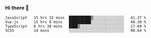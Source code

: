 ### Hi there 👋

<!--
**xin-code/Xin-code** is a ✨ _special_ ✨ repository because its `README.md` (this file) appears on your GitHub profile.

Here are some ideas to get you started:
<!--START_SECTION:waka-->
```text
JavaScript   15 hrs 32 mins  ██████████▒░░░░░░░░░░░░░░   41.37 % 
Vue.js       15 hrs 8 mins   ██████████░░░░░░░░░░░░░░░   40.30 % 
TypeScript   6 hrs 38 mins   ████▒░░░░░░░░░░░░░░░░░░░░   17.69 % 
SCSS         14 mins         ░░░░░░░░░░░░░░░░░░░░░░░░░   00.64 % 
```
<!--END_SECTION:waka-->
